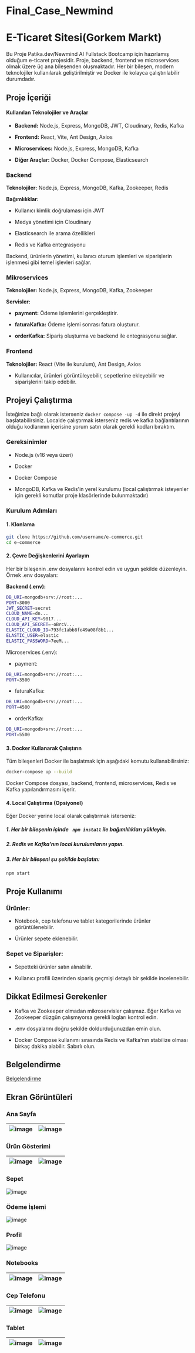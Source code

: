 # Final_Case_Newmind


# E-Ticaret Sitesi(Gorkem Markt)

Bu Proje Patika.dev/Newmind AI Fullstack Bootcamp için hazırlamış olduğum e-ticaret projesidir. Proje, backend, frontend ve microservices olmak üzere üç ana bileşenden oluşmaktadır. Her bir bileşen, modern teknolojiler kullanılarak geliştirilmiştir ve Docker ile kolayca çalıştırılabilir durumdadır.


## Proje İçeriği

#### Kullanılan Teknolojiler ve Araçlar

- **Backend:** Node.js, Express, MongoDB, JWT, Cloudinary, Redis, Kafka

- **Frontend:** React, Vite, Ant Design, Axios

- **Microservices:** Node.js, Express, MongoDB, Kafka

- **Diğer Araçlar:** Docker, Docker Compose, Elasticsearch

### Backend

**Teknolojiler:** Node.js, Express, MongoDB, Kafka, Zookeeper, Redis

**Bağımlılıklar:**

- Kullanıcı kimlik doğrulaması için JWT

- Medya yönetimi için Cloudinary

- Elasticsearch ile arama özellikleri

- Redis ve Kafka entegrasyonu

Backend, ürünlerin yönetimi, kullanıcı oturum işlemleri ve siparişlerin işlenmesi gibi temel işlevleri sağlar.

### Mikroservices

**Teknolojiler:** Node.js, Express, MongoDB, Kafka, Zookeeper

**Servisler:**

- **payment:** Ödeme işlemlerini gerçekleştirir.

- **faturaKafka:** Ödeme işlemi sonrası fatura oluşturur.

- **orderKafka:** Sipariş oluşturma ve backend ile entegrasyonu sağlar.

### Frontend


**Teknolojiler:** React (Vite ile kurulum), Ant Design, Axios

- Kullanıcılar, ürünleri görüntüleyebilir, sepetlerine ekleyebilir ve siparişlerini takip edebilir.


## Projeyi Çalıştırma

İsteğinize bağlı olarak isterseniz ```docker compose -up -d``` ile direkt projeyi başlatabilirsiniz. Localde çalıştırmak isterseniz redis ve kafka bağlantılarının olduğu kodlarımın içerisine yorum satırı olarak gerekli kodları bıraktım.

### Gereksinimler

- Node.js (v16 veya üzeri)

- Docker

- Docker Compose

- MongoDB, Kafka ve Redis'in yerel kurulumu (local çalıştırmak isteyenler için gerekli komutlar proje klasörlerinde bulunmaktadır)

### Kurulum Adımları

#### 1. Klonlama
```sh
git clone https://github.com/username/e-commerce.git
cd e-commerce
```

####  2. Çevre Değişkenlerini Ayarlayın
Her bir bileşenin .env dosyalarını kontrol edin ve uygun şekilde düzenleyin. Örnek .env dosyaları:

**Backend (.env):**
```sh
DB_URI=mongodb+srv://root:...
PORT=3000
JWT_SECRET=secret
CLOUD_NAME=dn...
CLOUD_API_KEY=9817...
CLOUD_API_SECRET=-oBrcV...
ELASTIC_CLOUD_ID=793fc1abb8fe49a08f8b1...
ELASTIC_USER=elastic
ELASTIC_PASSWORD=7eeM...
```

Microservices (.env):

- payment:
```sh
DB_URI=mongodb+srv://root:...
PORT=3500
```

- faturaKafka:
```sh
DB_URI=mongodb+srv://root:...
PORT=4500
```

- orderKafka:
```sh
DB_URI=mongodb+srv://root:...
PORT=5500
```

#### 3. Docker Kullanarak Çalıştırın

Tüm bileşenleri Docker ile başlatmak için aşağıdaki komutu kullanabilirsiniz:

```sh
docker-compose up --build
```

Docker Compose dosyası, backend, frontend, microservices, Redis ve Kafka yapılandırmasını içerir.

#### 4. Local Çalıştırma (Opsiyonel)

Eğer Docker yerine local olarak çalıştırmak isterseniz:

##### 1. Her bir bileşenin içinde ``` npm install```  ile bağımlılıkları yükleyin.

##### 2. Redis ve Kafka'nın local kurulumlarını yapın.

##### 3. Her bir bileşeni şu şekilde başlatın:

```sh
npm start
```

## Proje Kullanımı

### Ürünler:

- Notebook, cep telefonu ve tablet kategorilerinde ürünler görüntülenebilir.

- Ürünler sepete eklenebilir.

### Sepet ve Siparişler:

- Sepetteki ürünler satın alınabilir.

- Kullanıcı profili üzerinden sipariş geçmişi detaylı bir şekilde incelenebilir.

## Dikkat Edilmesi Gerekenler

- Kafka ve Zookeeper olmadan mikroservisler çalışmaz. Eğer Kafka ve Zookeeper düzgün çalışmıyorsa gerekli logları kontrol edin.

- .env dosyalarını doğru şekilde doldurduğunuzdan emin olun.

- Docker Compose kullanımı sırasında Redis ve Kafka'nın stabilize olması birkaç dakika alabilir. Sabırlı olun.


  
## Belgelendirme

[Belgelendirme](https://linktodocumentation)

  
    

  
## Ekran Görüntüleri

### Ana Sayfa
| ![image](https://github.com/user-attachments/assets/1441353c-e795-4cd5-9f91-986bd09bd1f6) | ![image](https://github.com/user-attachments/assets/547cb637-32f9-4ce4-836f-ed6295bb7fdd) |
|:---:|:---:|

### Ürün Gösterimi
| ![image](https://github.com/user-attachments/assets/d866f898-fd92-49df-bc89-e9f0bb9301b9) | ![image](https://github.com/user-attachments/assets/48a1c4f8-c0d2-4493-b4eb-242ac79076e7) |
|:---:|:---:|

### Sepet
![image](https://github.com/user-attachments/assets/948c02b2-4dce-4391-8cca-7a090abe8f1f)

### Ödeme İşlemi

![image](https://github.com/user-attachments/assets/62eb3dc1-d4d1-4125-8937-38da79e58493)


### Profil
![image](https://github.com/user-attachments/assets/877179a6-f2de-4db1-8a6a-627382ee596e)

### Notebooks
| ![image](https://github.com/user-attachments/assets/9bd1fcf0-ce90-4e27-aa81-bf5002ee5386) | ![image](https://github.com/user-attachments/assets/360f3541-4eb3-46b7-8859-172f852d9f99) |
|:---:|:---:|

### Cep Telefonu
| ![image](https://github.com/user-attachments/assets/ed86da37-4434-4085-b6fd-a5970b3747bd) | ![image](https://github.com/user-attachments/assets/4fb6e864-4ad2-4e0f-b142-00ac2c466bcd) |
|:---:|:---:|

### Tablet
| ![image](https://github.com/user-attachments/assets/97edf66e-159b-4791-a51b-5e73fcfd71d7) | ![image](https://github.com/user-attachments/assets/0ea68dd2-746a-477d-9ba6-3a1ee6495b6f) |
|:---:|:---:|













  
